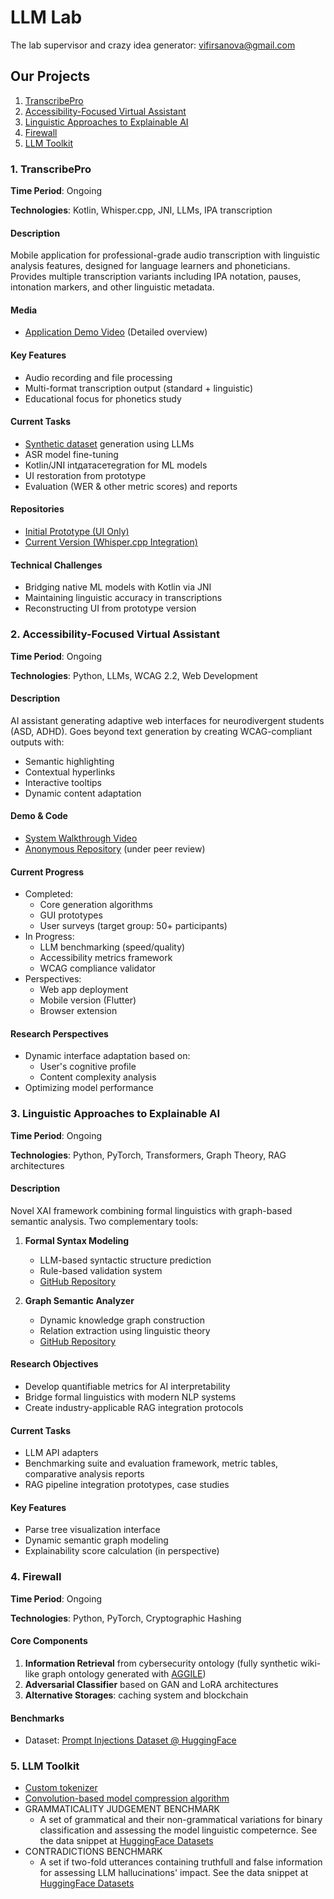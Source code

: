 # LLM Lab

The lab supervisor and crazy idea generator: vifirsanova@gmail.com

## Our Projects

1. [TranscribePro](#1-transcribepro)
2. [Accessibility-Focused Virtual Assistant](#2-accessibility-focused-virtual-assistant)
3. [Linguistic Approaches to Explainable AI](#3-linguistic-approaches-to-explainable-ai)
4. [Firewall](#4-firewall)
5. [LLM Toolkit](#5-llm-toolkit)

### 1. TranscribePro
**Time Period**: Ongoing  

**Technologies**: Kotlin, Whisper.cpp, JNI, LLMs, IPA transcription  

#### Description
Mobile application for professional-grade audio transcription with linguistic analysis features, designed for language learners and phoneticians. Provides multiple transcription variants including IPA notation, pauses, intonation markers, and other linguistic metadata.

#### Media
- [Application Demo Video](https://drive.google.com/file/d/1kCYCH-I-2egPyZYEXa04k4qwf66LbvZs/view?usp=sharing) (Detailed overview)

#### Key Features
- Audio recording and file processing
- Multi-format transcription output (standard + linguistic)
- Educational focus for phonetics study

#### Current Tasks
- [Synthetic dataset](https://github.com/vifirsanova/synth-dataset/) generation using LLMs
- ASR model fine-tuning
- Kotlin/JNI intдатасетegration for ML models
- UI restoration from prototype
- Evaluation (WER & other metric scores) and reports

#### Repositories
- [Initial Prototype (UI Only)](https://github.com/vifirsanova/TranscribePro)
- [Current Version (Whisper.cpp Integration)](https://github.com/pseudoerr/TranscribePro)

#### Technical Challenges
- Bridging native ML models with Kotlin via JNI
- Maintaining linguistic accuracy in transcriptions
- Reconstructing UI from prototype version

### 2. Accessibility-Focused Virtual Assistant
**Time Period**: Ongoing

**Technologies**: Python, LLMs, WCAG 2.2, Web Development  

#### Description
AI assistant generating adaptive web interfaces for neurodivergent students (ASD, ADHD). Goes beyond text generation by creating WCAG-compliant outputs with:
- Semantic highlighting
- Contextual hyperlinks
- Interactive tooltips
- Dynamic content adaptation

#### Demo & Code
- [System Walkthrough Video](https://drive.google.com/file/d/1wiWQ-B_36F-i5PtzgUMMPaxF72zD-l7R/view?usp=sharing)
- [Anonymous Repository](https://github.com/Anonymous-Submitting/anonymous-submission) (under peer review)

#### Current Progress
- Completed:  
  - Core generation algorithms  
  - GUI prototypes
  - User surveys (target group: 50+ participants)  
- In Progress:  
  - LLM benchmarking (speed/quality)  
  - Accessibility metrics framework
  - WCAG compliance validator  
- Perspectives:
  - Web app deployment
  - Mobile version (Flutter)  
  - Browser extension  

#### Research Perspectives
- Dynamic interface adaptation based on:
  - User's cognitive profile
  - Content complexity analysis
- Optimizing model performance

### 3. Linguistic Approaches to Explainable AI
**Time Period**: Ongoing

**Technologies**: Python, PyTorch, Transformers, Graph Theory, RAG architectures  

#### Description
Novel XAI framework combining formal linguistics with graph-based semantic analysis. Two complementary tools:
1. **Formal Syntax Modeling**  
   - LLM-based syntactic structure prediction  
   - Rule-based validation system  
   - [GitHub Repository](https://github.com/vifirsanova/llm-syntax/)  

2. **Graph Semantic Analyzer**  
   - Dynamic knowledge graph construction  
   - Relation extraction using linguistic theory  
   - [GitHub Repository](https://github.com/vifirsanova/aggile/)  

#### Research Objectives
- Develop quantifiable metrics for AI interpretability  
- Bridge formal linguistics with modern NLP systems  
- Create industry-applicable RAG integration protocols  

#### Current Tasks
- LLM API adapters 
- Benchmarking suite and evaluation framework, metric tables, comparative analysis reports
- RAG pipeline integration prototypes, case studies

#### Key Features
- Parse tree visualization interface  
- Dynamic semantic graph modeling
- Explainability score calculation (in perspective)

### 4. Firewall
**Time Period**: Ongoing

**Technologies**: Python, PyTorch, Cryptographic Hashing  

#### Core Components
1. **Information Retrieval**  from cybersecurity ontology (fully synthetic wiki-like graph ontology generated with [AGGILE](https://github.com/vifirsanova/AGGILE/))
2. **Adversarial Classifier**  based on GAN and LoRA architectures
3. **Alternative Storages**: сaching system and blockchain 
  
#### Benchmarks
- Dataset: [Prompt Injections Dataset @ HuggingFace](https://huggingface.co/datasets/hse-llm/prompt-injections)

### 5. LLM Toolkit

- [Custom tokenizer](https://github.com/vifirsanova/stat-llm)
- [Convolution-based model compression algorithm](https://github.com/vifirsanova/convolutional_quantization)
- GRAMMATICALITY JUDGEMENT BENCHMARK
    - A set of grammatical and their non-grammatical variations for binary classification and assessing the model linguistic competernce. See the data snippet at [HuggingFace Datasets](https://huggingface.co/datasets/missvector/multi-wiki-grammar)
- CONTRADICTIONS BENCHMARK
    - A set if two-fold utterances containing truthfull and false information for assessing LLM hallucinations' impact. See the data snippet at [HuggingFace Datasets](https://huggingface.co/datasets/missvector/nli-questions)
